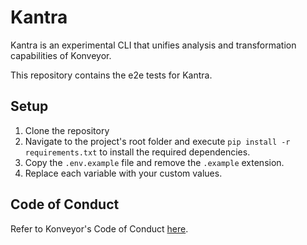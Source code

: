 # Kantra

Kantra is an experimental CLI that unifies analysis and transformation capabilities of Konveyor.

This repository contains the e2e tests for Kantra.

## Setup

1. Clone the repository
2. Navigate to the project's root folder and execute `pip install -r requirements.txt` to install the required
   dependencies.
3. Copy the `.env.example` file and remove the `.example` extension.
4. Replace each variable with your custom values.

## Code of Conduct

Refer to Konveyor's Code of Conduct [here](https://github.com/konveyor/community/blob/main/CODE_OF_CONDUCT.md).
